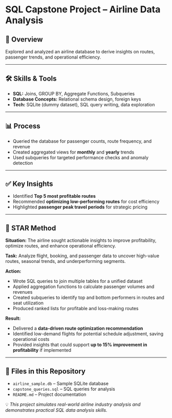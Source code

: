 # SQL Capstone Project – Airline Data Analysis

## 📌 Overview
Explored and analyzed an airline database to derive insights on routes, passenger trends, and operational efficiency.

---

## 🛠 Skills & Tools
- **SQL:** Joins, GROUP BY, Aggregate Functions, Subqueries
- **Database Concepts:** Relational schema design, foreign keys
- **Tech:** SQLite (dummy dataset), SQL query writing, data exploration

---

## 📊 Process
- Queried the database for passenger counts, route frequency, and revenue
- Created aggregated views for **monthly** and **yearly** trends
- Used subqueries for targeted performance checks and anomaly detection

---

## ✅ Key Insights
- Identified **Top 5 most profitable routes**
- Recommended **optimizing low-performing routes** for cost efficiency
- Highlighted **passenger peak travel periods** for strategic pricing

---

## 📝 STAR Method

**Situation:**
The airline sought actionable insights to improve profitability, optimize routes, and enhance operational efficiency.

**Task:**
Analyze flight, booking, and passenger data to uncover high-value routes, seasonal trends, and underperforming segments.

**Action:**
- Wrote SQL queries to join multiple tables for a unified dataset
- Applied aggregation functions to calculate passenger volumes and revenues
- Created subqueries to identify top and bottom performers in routes and seat utilization
- Produced ranked lists for profitable and loss-making routes

**Result:**
- Delivered a **data-driven route optimization recommendation**
- Identified low-demand flights for potential schedule adjustment, saving operational costs
- Provided insights that could support **up to 15% improvement in profitability** if implemented

---

## 📂 Files in this Repository
- `airline_sample.db` – Sample SQLite database
- `capstone_queries.sql` – SQL queries for analysis
- `README.md` – Project documentation

💡 *This project simulates real-world airline industry analysis and demonstrates practical SQL data analysis skills.*
